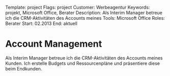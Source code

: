 Template: project
Flags: project
Customer: Werbeagentur
Keywords: projekt, Microsoft Office, Berater
Description: Als Interim Manager betreue ich die CRM-Aktivitäten des Accounts meines
Tools: Microsoft Office
Roles: Berater
Start: 02.2013
End: aktuell

# Account Management

Als Interim Manager betreue ich die CRM-Aktivitäten des Accounts meines Kunden. Ich erstelle Budgets und Ressourcenpläne und präsentiere diese beim Endkunden.
